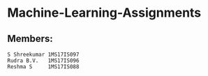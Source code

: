 # Machine-Learning-Assignments
 ## Members:
    S Shreekumar 1MS17IS097 
    Rudra B.V.   1MS17IS096 
    Reshma S     1MS17IS088
    

